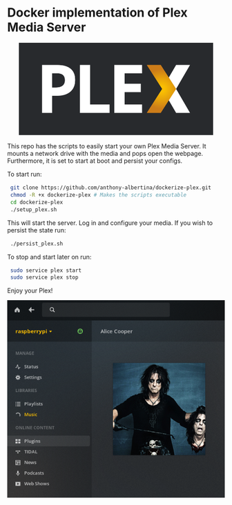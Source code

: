 # Docker implementation of Plex Media Server

<p align="center">
        <img src="/plex-logo.PNG" width="450">
</p>

This repo has the scripts to easily start your own Plex Media Server. 
It mounts a network drive with the media and pops open the webpage. 
Furthermore, it is set to start at boot and persist your configs.

To start run:
```bash
 git clone https://github.com/anthony-albertina/dockerize-plex.git
 chmod -R +x dockerize-plex # Makes the scripts executable
 cd dockerize-plex
 ./setup_plex.sh
```

This will start the server. Log in and configure your media. If you wish to persist the state run:
```bash
 ./persist_plex.sh
```

To stop and start later on run:
```bash
 sudo service plex start
 sudo service plex stop
```

Enjoy your Plex!
<p align="center">
	<img src="/plex-server.PNG" width="750">
</p>
